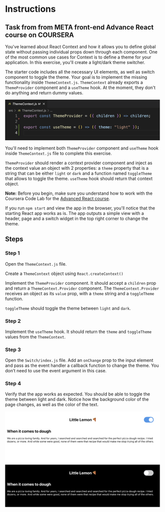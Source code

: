 # Instructions

## Task from from META front-end Advance React course on COURSERA

You've learned about React Context and how it allows you to define global state without passing individual props down through each component.
One of the most common use cases for Context is to define a theme for your application. In this exercise, you'll create a light/dark theme switcher.

The starter code includes all the necessary UI elements, as well as switch component to toggle the theme. Your goal is to implement the missing functionality inside `ThemeContext.js`.
`ThemeContext` already exports a `ThemeProvider` component and a `useTheme` hook.
At the moment, they don't do anything and return dummy values. 

![Alt text](images/image1.png)

You'll need to implement both `ThemeProvider` component and `useTheme` hook inside `ThemeContext.js` file to complete this exercise.

`ThemeProvider` should render a context provider component and inject as the context value an object with 2 properties: a `theme` property that is a string that can be either `light` or `dark` and a function named `toggleTheme` that allows to toggle the theme. 
`useTheme` hook should return that context object.

**Note:** Before you begin, make sure you understand how to work with the Coursera Code Lab for the [Advanced React course](https://www.coursera.org/learn/advanced-react/supplement/htaLX/working-with-labs-in-this-course).

If you run `npm start` and view the app in the browser, you'll notice that the starting React app works as is.
The app outputs a simple view with a header, page and a switch widget in the top right corner to change the theme.

## Steps

### **Step 1**

Open the `ThemeContext.js` file.

Create a `ThemeContext` object using `React.createContext()`

Implement the `ThemeProvider` component. It should accept a `children` prop and return a `ThemeContext.Provider` component.
The `ThemeContext.Provider` receives an object as its `value` prop, with a `theme` string and a `toggleTheme` function.

`toggleTheme` should toggle the theme between `light` and `dark`.

### **Step 2**

Implement the `useTheme` hook. It should return the `theme` and `toggleTheme` values from the `ThemeContext`.

### **Step 3**

Open the `Switch/index.js` file. Add an `onChange` prop to the input element and pass as the event handler a callback function to change the theme.
You don’t need to use the event argument in this case.

### **Step 4**

Verify that the app works as expected. You should be able to toggle the theme between light and dark.
Notice how the background color of the page changes, as well as the color of the text.

![Alt text](images/image2.png)
